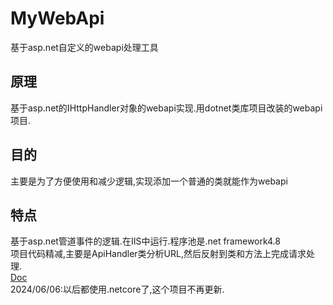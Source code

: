 ﻿# MyWebApi
基于asp.net自定义的webapi处理工具
## 原理
基于asp.net的IHttpHandler对象的webapi实现.用dotnet类库项目改装的webapi项目.  
## 目的
主要是为了方便使用和减少逻辑,实现添加一个普通的类就能作为webapi  
## 特点
基于asp.net管道事件的逻辑.在IIS中运行.程序池是.net framework4.8  
项目代码精减,主要是ApiHandler类分析URL,然后反射到类和方法上完成请求处理.  
[Doc](https://mirrortom.github.io/wz/jizizuo/mywebapi.html)  
2024/06/06:以后都使用.netcore了,这个项目不再更新.